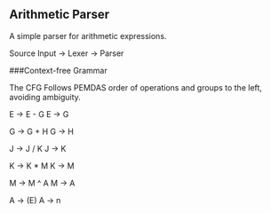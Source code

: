 ## Arithmetic Parser

A simple parser for arithmetic expressions.

Source Input -> Lexer -> Parser


###Context-free Grammar

The CFG Follows PEMDAS order of operations and groups to the left, avoiding ambiguity.

E -> E - G
E -> G

G -> G + H
G -> H

J -> J / K
J -> K

K -> K * M
K -> M

M -> M ^ A
M -> A

A -> (E)
A -> n
